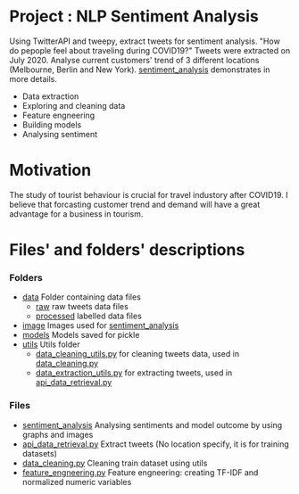 # Project : NLP Sentiment Analysis

Using TwitterAPI and tweepy, extract tweets for sentiment analysis. "How do pepople feel about traveling during COVID19?" Tweets were extracted on July 2020. Analyse current customers' trend of 3 different locations (Melbourne, Berlin and New York). [sentiment_analysis](https://github.com/yukaberry/TwitterAPI2/tree/master/sentiment_analysis) demonstrates in more details.

* Data extraction
* Exploring and cleaning data
* Feature engneering
* Building models
* Analysing sentiment 


# Motivation
The study of tourist behaviour is crucial for travel industory after COVID19. I believe that forcasting customer trend and demand will have a great advantage for a business in tourism.


# Files' and folders' descriptions
### Folders
* [data]() Folder containing data files
  - [raw](https://github.com/yukaberry/TwitterAPI2/tree/master/data/raw) raw tweets data files
  - [processed](https://github.com/yukaberry/TwitterAPI2/tree/master/data/processed) labelled data files
* [image](https://github.com/yukaberry/TwitterAPI2/tree/master/image) Images used for [sentiment_analysis](https://github.com/yukaberry/TwitterAPI2/tree/master/sentiment_analysis)
* [models](https://github.com/yukaberry/TwitterAPI2/tree/master/models) Models saved for pickle
* [utils](https://github.com/yukaberry/TwitterAPI2/tree/master/utils) Utils folder
  - [data_cleaning_utils.py](https://github.com/yukaberry/TwitterAPI2/blob/master/utils/data_cleaning_utils.py) for cleaning tweets data, used in [data_cleaning.py](https://github.com/yukaberry/TwitterAPI2/blob/master/data_cleaning.py)
  - [data_extraction_utils.py](https://github.com/yukaberry/TwitterAPI2/blob/master/utils/data_extraction_utils.py) for extracting tweets, used in [api_data_retrieval.py](https://github.com/yukaberry/TwitterAPI2/blob/master/api_data_retrieval.py)

### Files
* [sentiment_analysis](https://github.com/yukaberry/TwitterAPI2/tree/master/sentiment_analysis) Analysing sentiments and model outcome by using graphs and images
* [api_data_retrieval.py](https://github.com/yukaberry/TwitterAPI2/blob/master/api_data_retrieval.py) Extract tweets (No location specify, it is for training datasets)
* [data_cleaning.py](https://github.com/yukaberry/TwitterAPI2/blob/master/data_cleaning.py) Cleaning train dataset using utils
* [feature_engneering.py](https://github.com/yukaberry/TwitterAPI2/blob/master/feature_engneering.py) Feature engneering: creating TF-IDF and normalized numeric variables




